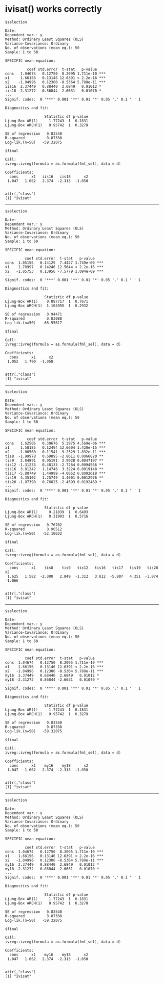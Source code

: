 # ivisat() works correctly

    $selection
    
    Date: 
    Dependent var.: y 
    Method: Ordinary Least Squares (OLS)
    Variance-Covariance: Ordinary 
    No. of observations (mean eq.): 50 
    Sample: 1 to 50 
    
    SPECIFIC mean equation:
    
              coef std.error  t-stat   p-value    
    cons   1.04674   0.12750  8.2095 1.711e-10 ***
    x1     1.66156   0.13146 12.6391 < 2.2e-16 ***
    x2    -1.04996   0.12300 -8.5364 5.788e-11 ***
    iis16  2.37449   0.88440  2.6849   0.01012 *  
    iis18 -2.31272   0.86844 -2.6631   0.01070 *  
    ---
    Signif. codes:  0 '***' 0.001 '**' 0.01 '*' 0.05 '.' 0.1 ' ' 1
    
    Diagnostics and fit:
    
                      Statistic df p-value
    Ljung-Box AR(1)     1.77243  1  0.1831
    Ljung-Box ARCH(1)   0.95742  1  0.3278
                              
    SE of regression   0.83540
    R-squared          0.87338
    Log-lik.(n=50)   -59.32075
    
    $final
    
    Call:
    ivreg::ivreg(formula = as.formula(fml_sel), data = d)
    
    Coefficients:
      cons      x1   iis16   iis18      x2  
     1.047   1.662   2.374  -2.313  -1.050  
    
    
    attr(,"class")
    [1] "ivisat"

---

    $selection
    
    Date: 
    Dependent var.: y 
    Method: Ordinary Least Squares (OLS)
    Variance-Covariance: Ordinary 
    No. of observations (mean eq.): 50 
    Sample: 1 to 50 
    
    SPECIFIC mean equation:
    
             coef std.error  t-stat   p-value    
    cons  1.05156   0.14129  7.4427 1.749e-09 ***
    x1    1.78997   0.14246 12.5644 < 2.2e-16 ***
    x2   -1.05753   0.13956 -7.5779 1.094e-09 ***
    ---
    Signif. codes:  0 '***' 0.001 '**' 0.01 '*' 0.05 '.' 0.1 ' ' 1
    
    Diagnostics and fit:
    
                      Statistic df p-value
    Ljung-Box AR(1)    0.087717  1  0.7671
    Ljung-Box ARCH(1)  1.104955  1  0.2932
                              
    SE of regression   0.94471
    R-squared          0.83088
    Log-lik.(n=50)   -66.55617
    
    $final
    
    Call:
    ivreg::ivreg(formula = as.formula(fml_sel), data = d)
    
    Coefficients:
      cons      x1      x2  
     1.052   1.790  -1.058  
    
    
    attr(,"class")
    [1] "ivisat"

---

    $selection
    
    Date: 
    Dependent var.: y 
    Method: Ordinary Least Squares (OLS)
    Variance-Covariance: Ordinary 
    No. of observations (mean eq.): 50 
    Sample: 1 to 50 
    
    SPECIFIC mean equation:
    
              coef std.error  t-stat   p-value    
    cons   1.62505   0.30676  5.2975 4.569e-06 ***
    x1     1.58185   0.12494 12.6604 1.420e-15 ***
    x2    -1.06560   0.11541 -9.2329 1.832e-11 ***
    tis8  -1.99978   0.69895 -2.8611 0.0066820 ** 
    tis9   2.84891   0.95191  2.9928 0.0047197 ** 
    tis12 -1.31233   0.48133 -2.7264 0.0094566 ** 
    tis16  3.81242   1.14748  3.3224 0.0019148 ** 
    tis17 -5.80749   1.44999 -4.0052 0.0002618 ***
    tis19  4.35102   1.25749  3.4601 0.0012976 ** 
    tis20 -1.87398   0.76825 -2.4393 0.0192469 *  
    ---
    Signif. codes:  0 '***' 0.001 '**' 0.01 '*' 0.05 '.' 0.1 ' ' 1
    
    Diagnostics and fit:
    
                      Statistic df p-value
    Ljung-Box AR(1)     0.21839  1  0.6403
    Ljung-Box ARCH(1)   0.31993  1  0.5716
                              
    SE of regression   0.76702
    R-squared          0.90512
    Log-lik.(n=50)   -52.10632
    
    $final
    
    Call:
    ivreg::ivreg(formula = as.formula(fml_sel), data = d)
    
    Coefficients:
      cons      x1    tis8    tis9   tis12   tis16   tis17   tis19   tis20      x2  
     1.625   1.582  -2.000   2.849  -1.312   3.812  -5.807   4.351  -1.874  -1.066  
    
    
    attr(,"class")
    [1] "ivisat"

---

    $selection
    
    Date: 
    Dependent var.: y 
    Method: Ordinary Least Squares (OLS)
    Variance-Covariance: Ordinary 
    No. of observations (mean eq.): 50 
    Sample: 1 to 50 
    
    SPECIFIC mean equation:
    
             coef std.error  t-stat   p-value    
    cons  1.04674   0.12750  8.2095 1.711e-10 ***
    x1    1.66156   0.13146 12.6391 < 2.2e-16 ***
    x2   -1.04996   0.12300 -8.5364 5.788e-11 ***
    my16  2.37449   0.88440  2.6849   0.01012 *  
    my18 -2.31272   0.86844 -2.6631   0.01070 *  
    ---
    Signif. codes:  0 '***' 0.001 '**' 0.01 '*' 0.05 '.' 0.1 ' ' 1
    
    Diagnostics and fit:
    
                      Statistic df p-value
    Ljung-Box AR(1)     1.77243  1  0.1831
    Ljung-Box ARCH(1)   0.95742  1  0.3278
                              
    SE of regression   0.83540
    R-squared          0.87338
    Log-lik.(n=50)   -59.32075
    
    $final
    
    Call:
    ivreg::ivreg(formula = as.formula(fml_sel), data = d)
    
    Coefficients:
      cons      x1    my16    my18      x2  
     1.047   1.662   2.374  -2.313  -1.050  
    
    
    attr(,"class")
    [1] "ivisat"

---

    $selection
    
    Date: 
    Dependent var.: y 
    Method: Ordinary Least Squares (OLS)
    Variance-Covariance: Ordinary 
    No. of observations (mean eq.): 50 
    Sample: 1 to 50 
    
    SPECIFIC mean equation:
    
             coef std.error  t-stat   p-value    
    cons  1.04674   0.12750  8.2095 1.711e-10 ***
    x1    1.66156   0.13146 12.6391 < 2.2e-16 ***
    x2   -1.04996   0.12300 -8.5364 5.788e-11 ***
    my16  2.37449   0.88440  2.6849   0.01012 *  
    my18 -2.31272   0.86844 -2.6631   0.01070 *  
    ---
    Signif. codes:  0 '***' 0.001 '**' 0.01 '*' 0.05 '.' 0.1 ' ' 1
    
    Diagnostics and fit:
    
                      Statistic df p-value
    Ljung-Box AR(1)     1.77243  1  0.1831
    Ljung-Box ARCH(1)   0.95742  1  0.3278
                              
    SE of regression   0.83540
    R-squared          0.87338
    Log-lik.(n=50)   -59.32075
    
    $final
    
    Call:
    ivreg::ivreg(formula = as.formula(fml_sel), data = d)
    
    Coefficients:
      cons      x1    my16    my18      x2  
     1.047   1.662   2.374  -2.313  -1.050  
    
    
    attr(,"class")
    [1] "ivisat"

